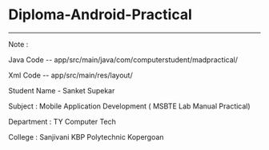 # Diploma-Android-Practical
------------------------------------------------------------------------------------------
Note : 

Java Code -- app/src/main/java/com/computerstudent/madpractical/

Xml Code -- app/src/main/res/layout/

Student Name - Sanket Supekar

Subject : Mobile Application Development ( MSBTE Lab Manual Practical)

Department : TY Computer Tech

College : Sanjivani KBP Polytechnic Kopergoan

